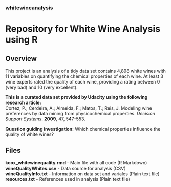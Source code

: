 ### whitewineanalysis
# Repository for White Wine Analysis using R

## Overview
This project is an analysis of a tidy data set contains 4,898 white wines with 
11 variables on quantifying the chemical properties of each wine. At least 3 
wine experts rated the quality of each wine, providing a rating between 0 
(very bad) and 10 (very excellent).

**This is a curated data set provided by Udacity using the following research 
article:**   
Cortez, P.; Cerdeira, A.; Almeida, F.; Matos, T.; Reis, J.
Modeling wine preferences by data mining from physicochemical properties.
_Decision Support Systems_. **2009**, 47, 547-553.

**Question guiding investigation:** Which chemical properties influence the 
quality of white wines?

## Files
**kcox_whitewinequality.rmd** - Main file with all code (R Markdown)  
**wineQualityWhites.csv** - Data source for analysis (CSV)  
**wineQualityInfo.txt** - Information on data set and variales (Plain text 
file)  
**resources.txt** - References used in analysis (Plain text 
file)
